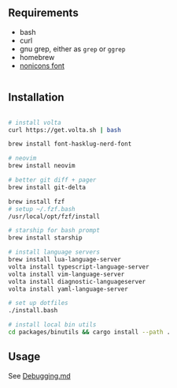 ## Requirements

- bash
- curl
- gnu grep, either as `grep` or `ggrep`
- homebrew
- [nonicons font](https://github.com/yamatsum/nonicons/blob/master/dist/nonicons.ttf)

```bash
```

## Installation

```bash

# install volta
curl https://get.volta.sh | bash

brew install font-hasklug-nerd-font

# neovim
brew install neovim

# better git diff + pager
brew install git-delta

brew install fzf
# setup ~/.fzf.bash
/usr/local/opt/fzf/install

# starship for bash prompt
brew install starship

# install language servers
brew install lua-language-server
volta install typescript-language-server
volta install vim-language-server
volta install diagnostic-languageserver
volta install yaml-language-server

# set up dotfiles
./install.bash

# install local bin utils
cd packages/binutils && cargo install --path .
```

## Usage

See [Debugging.md](./Debugging.md)

